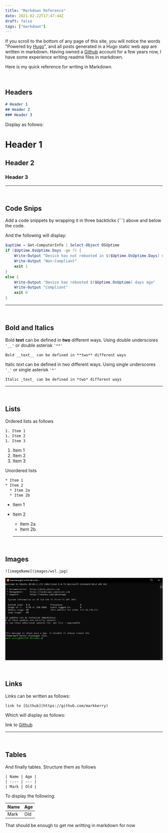 ```yaml
---
title: "Markdown Reference"
date: 2021-02-22T17:47:44Z
draft: false
tags: ["markdown"]
---
```


If you scroll to the bottom of any page of this site, you will notice the words "Powered by [Hugo](https://gohugo.io)", and all posts generated in a Hugo static web app are written in markdown. Having owned a [Github](https://github.com/markkerry) account for a few years now, I have some experience writing readme files in markdown. 

Here is my quick reference for writing in Markdown.

<br>

## Headers

```markdown
# Header 1
## Header 2
### Header 3
```

Display as follows:

# Header 1

## Header 2

### Header 3

---

<br>

## Code Snips

Add a code snippets by wrapping it in three backticks (```) above and below the code.

And the following will display:

```PowerShell
$uptime = Get-ComputerInfo | Select-Object OSUptime
if ($Uptime.OsUptime.Days -ge 7) {
    Write-Output "Device has not rebooted in $($Uptime.OsUptime.Days) days"
    Write-Output "Non-Compliant"
    exit 1
}
else {
    Write-Output "Device has rebooted $($Uptime.OsUptime) days ago"
    Write-Output "Compliant"
    exit 0
}
```

---

<br>

## Bold and Italics

Bold __text__ can be defined in **two** different ways. Using double underscores `'__'` or double asterisk `'**'`

```
Bold __text__ can be defined in **two** different ways
```

Italic _text_ can be defined in *two* different ways. Using single underscores `'_'` or single asterisk `'*'`

```
Italic _text_ can be defined in *two* different ways
```

---

<br>

## Lists

Ordered lists as follows

```
1. Item 1
1. Item 2
1. Item 3
```

1. Item 1
1. Item 2
1. Item 3


Unordered lists

```
* Item 1
* Item 2
  * Item 2a
  * Item 2b
```

* Item 1
* Item 2
  * Item 2a
  * Item 2b

  ---

<br>

## Images

```
![imageName](images/wsl.jpg)
```

![IMAGE](images/wsl.jpg)

<br>

## Links

Links can be written as follows:

```
link to [Github](https://github.com/markkerry)
```

Which will display as follows:

link to [Github](https://github.com/markkerry)

---

<br>

## Tables

And finally tables. Structure them as follows

```
| Name | Age |
| ---- | --- |
| Mark | Old |
```

To display the following:

| Name | Age |
| ---- | --- |
| Mark | Old |

That should be enough to get me writting in markdown for now

